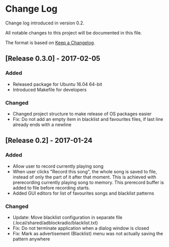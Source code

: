 # Change Log
Change log introduced in version 0.2.

All notable changes to this project will be documented in this file.

The format is based on [Keep a Changelog](http://keepachangelog.com/).

## [Release 0.3.0] - 2017-02-05
### Added
- Released package for Ubuntu 16.04 64-bit
- Introduced Makefile for developers

### Changed
- Changed project structure to make release of OS packages easier
- Fix: Do not add an empty item in blacklist and favourites files, if last line already ends with a newline 

## [Release 0.2] - 2017-01-24
### Added
- Allow user to record currently playing song
- When user clicks "Record this song", the whole song is saved to file, instead of only the part of it after that moment.
  This is achieved with prerecording currently playing song to memory. This prerecord buffer is added to file before recording starts.
- Added GUI editors for list of favourites songs and blacklist patterns

### Changed
- Update: Move blacklist configuration in separate file (.local/shared/adblockradio/blacklist.txt)
- Fix: Do not terminate application when a dialog window is closed
- Fix: Mark as advertisement (Blacklist) menu was not actually saving the pattern anywhere

[Release 0.1]: https://github.com/quasoft/adblockradio/tree/0.1
